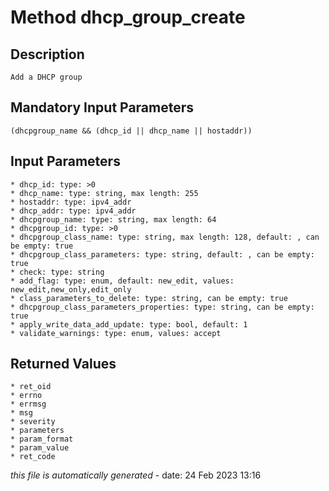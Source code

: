 # Method dhcp_group_create

## Description
	Add a DHCP group

## Mandatory Input Parameters
	(dhcpgroup_name && (dhcp_id || dhcp_name || hostaddr))

## Input Parameters
	* dhcp_id: type: >0
	* dhcp_name: type: string, max length: 255
	* hostaddr: type: ipv4_addr
	* dhcp_addr: type: ipv4_addr
	* dhcpgroup_name: type: string, max length: 64
	* dhcpgroup_id: type: >0
	* dhcpgroup_class_name: type: string, max length: 128, default: , can be empty: true
	* dhcpgroup_class_parameters: type: string, default: , can be empty: true
	* check: type: string
	* add_flag: type: enum, default: new_edit, values: new_edit,new_only,edit_only
	* class_parameters_to_delete: type: string, can be empty: true
	* dhcpgroup_class_parameters_properties: type: string, can be empty: true
	* apply_write_data_add_update: type: bool, default: 1
	* validate_warnings: type: enum, values: accept

## Returned Values
	* ret_oid
	* errno
	* errmsg
	* msg
	* severity
	* parameters
	* param_format
	* param_value
	* ret_code


*this file is automatically generated* - date: 24 Feb 2023 13:16